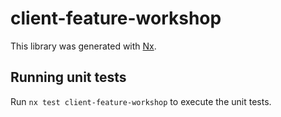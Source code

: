 # client-feature-workshop

This library was generated with [Nx](https://nx.dev).

## Running unit tests

Run `nx test client-feature-workshop` to execute the unit tests.
